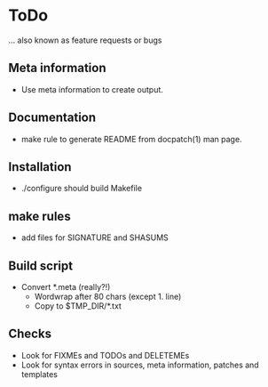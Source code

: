 # ToDo

… also known as feature requests or bugs


## Meta information

* Use meta information to create output.


## Documentation

* make rule to generate README from docpatch(1) man page.


## Installation

* ./configure should build Makefile


## make rules

* add files for SIGNATURE and SHASUMS


## Build script

* Convert *.meta (really?!)
    * Wordwrap after 80 chars (except 1. line)
    * Copy to $TMP_DIR/*.txt


## Checks

* Look for FIXMEs and TODOs and DELETEMEs
* Look for syntax errors in sources, meta information, patches and templates
